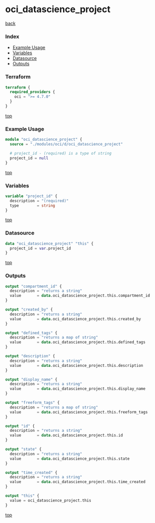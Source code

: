 # oci_datascience_project

[back](../oci.md)

### Index

- [Example Usage](#example-usage)
- [Variables](#variables)
- [Datasource](#datasource)
- [Outputs](#outputs)

### Terraform

```terraform
terraform {
  required_providers {
    oci = ">= 4.7.0"
  }
}
```

[top](#index)

### Example Usage

```terraform
module "oci_datascience_project" {
  source = "./modules/oci/d/oci_datascience_project"

  # project_id - (required) is a type of string
  project_id = null
}
```

[top](#index)

### Variables

```terraform
variable "project_id" {
  description = "(required)"
  type        = string
}
```

[top](#index)

### Datasource

```terraform
data "oci_datascience_project" "this" {
  project_id = var.project_id
}
```

[top](#index)

### Outputs

```terraform
output "compartment_id" {
  description = "returns a string"
  value       = data.oci_datascience_project.this.compartment_id
}

output "created_by" {
  description = "returns a string"
  value       = data.oci_datascience_project.this.created_by
}

output "defined_tags" {
  description = "returns a map of string"
  value       = data.oci_datascience_project.this.defined_tags
}

output "description" {
  description = "returns a string"
  value       = data.oci_datascience_project.this.description
}

output "display_name" {
  description = "returns a string"
  value       = data.oci_datascience_project.this.display_name
}

output "freeform_tags" {
  description = "returns a map of string"
  value       = data.oci_datascience_project.this.freeform_tags
}

output "id" {
  description = "returns a string"
  value       = data.oci_datascience_project.this.id
}

output "state" {
  description = "returns a string"
  value       = data.oci_datascience_project.this.state
}

output "time_created" {
  description = "returns a string"
  value       = data.oci_datascience_project.this.time_created
}

output "this" {
  value = oci_datascience_project.this
}
```

[top](#index)
